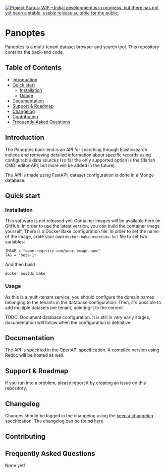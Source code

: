 [![Project Status: WIP – Initial development is in progress, but there has not yet been a stable, usable release suitable for the public.](https://www.repostatus.org/badges/latest/wip.svg)](https://www.repostatus.org/#wip)

# Panoptes

Panoptes is a multi-tenant dataset browser and search tool. This repository contains the back-end code.

## Table of Contents

* [Introduction](#introduction)
* [Quick start](#quick-start)
    * [Installation](#installation)
    * [Usage](#usage)
* [Documentation](#documentation)
* [Support & Roadmap](#support-and-roadmap)
* [Changelog](#changelog)
* [Contributing](#contributing)
* [Frequently Asked Questions](#frequently-asked-questions)

## Introduction

The Panoptes back-end is an API for searching through Elasticsearch indices and retrieving detailed information about specific
records using configurable data sources (so far the only supported option is the Clariah CMDI editor API, but more will be added in the future).

The API is made using FastAPI, dataset configuration is done in a Mongo database.

## Quick start

### Installation

This software is not released yet. Container images will be available here on GitHub. In order to use the latest version, you can build the container
image yourself. There is a Docker Bake configuration file. In order to set the name of the image, crate your own `docker-bake.override.hcl` file to set two variables:

```hcl
IMAGE = "some-registry.com/your-image-name"
TAG = "beta-1"
```
And then build
```shell
docker buildx bake
```

### Usage

As this is a multi-tenant service, you should configure the domain names belonging to the tenants in the database configuration. Then, it's possible to add
multiple datasets per tenant, pointing it to the correct 

TODO: Document database configuration. It is still in very early stages, documentation will follow when the configuration is definitive.

## Documentation

The API is specified in the [OpenAPI specification](docs/openapi.yaml). A compiled version using Redoc will be hosted as well.

## Support & Roadmap

If you run into a problem, please report it by creating an issue on this repository.

## Changelog

Changes should be logged in the changelog using the [keep a changelog](https://keepachangelog.com/en/1.1.0/) specification. The changelog can be found [here](CHANGELOG.md).

## Contributing


## Frequently Asked Questions

None yet!
